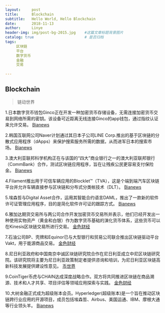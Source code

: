 ```yaml
---
layout:     post
title:      Blockchain
subtitle:   Hello World, Hello Blockchain
date:       2018-11-13 
author:     Linye 
header-img: img/post-bg-2015.jpg 	#这篇文章标题背景图片
catalog: true 						# 是否归档
tags:	
     区块链
     平台
     数字货币
     金融
     交易
    
---
```


## Blockchain
>链动世界

1.日本数字货币钱包Ginco正在开发一种加密货币存储设备，无需连接加密货币交易到网络所需的密钥。该设备可近距离无线连接Ginco的app钱包，通过指纹认证来允许交易。 [Bianews](https://www.bianews.com/news/flash?id=24527)

2.韩国互联网公司Naver计划通过其日本子公司LINE Corp.推出的基于区块链的分散式应用程序（dApps）来保护搜索服务所需的数据，从而进军日本的搜索市场。 [Bianews](https://www.bianews.com/news/flash?id=24513)

3.澳大利亚联邦科学机构正在与该国的“四大”商业银行之一的澳大利亚联邦银行（CommBank）合作，测试区块链应用程序，旨在让残疾公民更容易支付保险金。 [Bianews](https://www.bianews.com/news/flash?id=24461)

4.Filament推出用于可信车辆应用的Blocklet™（TVA），这是个端到端汽车区块链平台并允许车辆直接参与区块链和分布式分类帐技术（DLT）。 [Bianews](https://www.bianews.com/news/flash?id=24439)

5.埃森哲与Digital Asset合作，运用其智能合约语言DAML，推出了一款新的软件许可证管理应用程序，目的是简化软件许可证的跟踪方式。 [Bianews](https://www.bianews.com/news/flash?id=24438)

6.雅加达期货交易所与两公司合作开发加密货币交易所并表示，他们已经开发出一种使用实物资产（黄金和白银）作为数字货币基础的演化货币体系，这些货币可以在Kinesis区块链交易所进行交易。 [金色财经](https://www.jinse.com/lives/63902.htm)

7.石油公司BP、壳牌和Equinor已与大型银行和贸易公司联合推出区块链驱动平台Vakt，用于能源商品交易。 [金色财经](https://www.jinse.com/lives/63735.htm)

8.尼日利亚政府和中国南京中诚区块链研究院合作在尼日利亚成立中尼区块链研究院。该研究院将主要为尼日利亚政策制定者提供咨询和培训，为尼日利亚区块链高新科技发展提供建设性意见。 [币世界](https://www.bishijie.com/kuaixun_153582)

9.CoinTiger币虎与CHAIN达成深度战略合作。双方将共同推进区块链在商品溯源、技术和人才共享、项目评估等领域应用探索与实践。 [金色财经](https://www.jinse.com/lives/63851.htm)

10.大树金融正式成为超级账本会员。Hyperledger(超级账本)是一个旨在推动区块链跨行业应用的开源项目，成员包括埃森哲、Airbus、美国运通、IBM、摩根大通等行业领头羊。 [Bianews](https://www.bianews.com/news/flash?id=24468)
